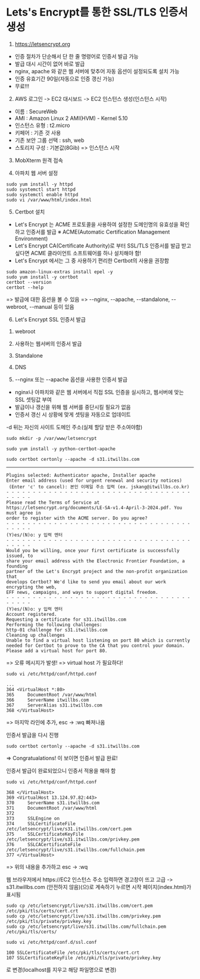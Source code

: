 # Lets's Encrypt를 통한 SSL/TLS 인증서 생성
1. https://letsencrypt.org
- 인증 절차가 단순해서 단 한 줄 명령어로 인증서 발급 가능
- 발급 대시 시간이 없어 바로 발급
- nginx, apache 와 같은 웹 서버에 맞추어 자동 옵션이 설정되도록 설치 가능
- 인증 유효기간 90일(자동으로 인증 갱신 가능)
- 무료!!!

2. AWS 로그인 -> EC2 대시보드 -> EC2 인스턴스 생성(인스턴스 시작)
- 이름 : SecureWeb
- AMI : Amazon Linux 2 AMI(HVM) - Kernel 5.10
- 인스턴스 유형 : t2.micro
- 키페어 : 기존 것 사용
- 기존 보안 그룹 선택 : ssh, web
- 스토리지 구성 : 기본값(8Gib)
=> 인스턴스 시작

3. MobXterm 원격 접속

4. 아파치 웹 서버 설정
```
sudo yum install -y httpd
sudo systemctl start httpd
sudo systemctl enable httpd
sudo vi /var/www/html/index.html
```

5. Certbot 설치
- Let's Encrypt 는 ACME 프로토콜을 사용하여 설정한 도메인명의 유효성을 확인하고 인증서를 발급
※ ACME(Automatic Certification Management Environment)
- Let's Encrypt CA(Certificate Authority)로 부터 SSL/TLS 인증서를 발급 받고 싶다면 ACME 클라이언트 소프트웨어를 하나 설치해야 함!
- Let's Encrypt 에서는 그 중 사용하기 편리한 Certbot의 사용을 권장함

```
sudo amazon-linux-extras install epel -y
sudo yum install -y certbot
certbot --version
certbot --help
```
=> 발급에 대한 옵션을 볼 수 있음
=> --nginx, --apache, --standalone, --webroot, --manual 등이 있음

6. Let's Encrypt SSL 인증서 발급
1) webroot
2) 사용하는 웹서버의 인증서 발급
3) Standalone
4) DNS 

2) --nginx 또는 --apache 옵션을 사용한 인증서 발급
- nginx나 아파치와 같은 웹 서버에서 직접 SSL 인증을 실시하고, 웹서버에 맞는 SSL 셋팅값 부여
- 발급이나 갱신을 위해 웹 서버를 중단시킬 필요가 없음
- 인증서 갱신 시 상황에 맞게 셋팅을 자동으로 업데이트

-d 뒤는 자신의 사이트 도메인 주소(실제 할당 받은 주소여야함)

```
sudo mkdir -p /var/www/letsencrypt

sudo yum install -y python-certbot-apache

sudo certbot certonly --apache -d s31.itwillbs.com
```
-----------------------------------
```
Plugins selected: Authenticator apache, Installer apache
Enter email address (used for urgent renewal and security notices)
 (Enter 'c' to cancel): 본인 이메일 주소 입력 (ex. jskang@itwillbs.co.kr)
- - - - - - - - - - - - - - - - - - - - - - - - - - - - - - - - - - - - - - - -
Please read the Terms of Service at
https://letsencrypt.org/documents/LE-SA-v1.4-April-3-2024.pdf. You must agree in
order to register with the ACME server. Do you agree?
- - - - - - - - - - - - - - - - - - - - - - - - - - - - - - - - - - - - - - - -
(Y)es/(N)o: y 입력 엔터
- - - - - - - - - - - - - - - - - - - - - - - - - - - - - - - - - - - - - - - -
Would you be willing, once your first certificate is successfully issued, to
share your email address with the Electronic Frontier Foundation, a founding
partner of the Let's Encrypt project and the non-profit organization that
develops Certbot? We'd like to send you email about our work encrypting the web,
EFF news, campaigns, and ways to support digital freedom.
- - - - - - - - - - - - - - - - - - - - - - - - - - - - - - - - - - - - - - - -
(Y)es/(N)o: y 입력 엔터
Account registered.
Requesting a certificate for s31.itwillbs.com
Performing the following challenges:
http-01 challenge for s31.itwillbs.com
Cleaning up challenges
Unable to find a virtual host listening on port 80 which is currently needed for Certbot to prove to the CA that you control your domain. Please add a virtual host for port 80.
```
=> 오류 메시지가 발생!
=> virtual host 가 필요하다!

```
sudo vi /etc/httpd/conf/httpd.conf
```

```
...
364 <VirtualHost *:80>
365     DocumentRoot /var/www/html
366     ServerName itwillbs.com
367     ServerAlias s31.itwillbs.com
368 </VirtualHost>
```
=> 마지막 라인에 추가, esc -> :wq 빠져나옴

인증서 발급을 다시 진행
```
sudo certbot certonly --apache -d s31.itwillbs.com
```
=> Congratualations! 이 보이면 인증서 발급 완료!

인증서 발급이 완료되었으니 인증서 적용을 해야 함
```
sudo vi /etc/httpd/conf/httpd.conf
```

```
368 </VirtualHost>
369 <VirtualHost 13.124.97.82:443>
370     ServerName s31.itwillbs.com
371     DocumentRoot /var/www/html
372
373     SSLEngine on
374     SSLCertificateFile /etc/letsencrypt/live/s31.itwillbs.com/cert.pem
375     SSLCertificateKeyFile /etc/letsencrypt/live/s31.itwillbs.com/privkey.pem
376     SSLCACertificateFile /etc/letsencrypt/live/s31.itwillbs.com/fullchain.pem
377 </VirtualHost>
```
=> 위의 내용을 추가하고 esc -> :wq

웹 브라우저에서 https://EC2 인스턴스 주소 입력하면 경고창이 뜨고 
고급 -> s31.itwillbs.com (안전하지 않음)(으)로 계속하기 누르면 시작 페이지(index.html)가 표시됨

```
sudo cp /etc/letsencrypt/live/s31.itwillbs.com/cert.pem /etc/pki/tls/certs/cert.crt
sudo cp /etc/letsencrypt/live/s31.itwillbs.com/privkey.pem /etc/pki/tls/private/privkey.key
sudo cp /etc/letsencrypt/live/s31.itwillbs.com/fullchain.pem /etc/pki/tls/certs/
```
```
sudo vi /etc/httpd/conf.d/ssl.conf
```
```
100 SSLCertificateFile /etc/pki/tls/certs/cert.crt
107 SSLCertificateKeyFile /etc/pki/tls/private/privkey.key
```
로 변경(localhost를 지우고 해당 파일명으로 변경)









